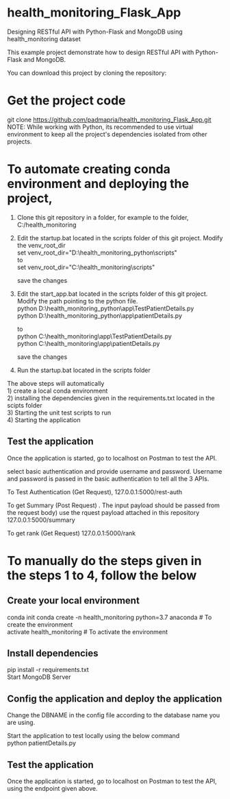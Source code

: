 # health_monitoring_Flask_App

Designing RESTful API with Python-Flask and MongoDB using health_monitoring dataset    

This example project demonstrate how to design RESTful API with Python-Flask and MongoDB.    

 You can download this project by cloning the repository:     

# Get the project code
git clone https://github.com/padmapria/health_monitoring_Flask_App.git    
NOTE: While working with Python, its recommended to use virtual environment to keep all the project's dependencies isolated from other projects.    

# To automate creating conda environment and deploying the project,
1) Clone this git repository in a folder, for example to the folder,  C:/health_monitoring 

2) Edit the startup.bat located in the scripts folder of this git project.
   Modify the venv_root_dir     
     set venv_root_dir="D:\health_monitoring_python\scripts"      
     to     
      set venv_root_dir="C:\health_monitoring\scripts"    
      
      save the changes
      
 3) Edit the start_app.bat located in the scripts folder of this git project. Modify the path pointing to the python file.      
      python D:\health_monitoring_python\app\TestPatientDetails.py     
      python D:\health_monitoring_python\app\patientDetails.py    
      
      to    
      python C:\health_monitoring\app\TestPatientDetails.py    
      python C:\health_monitoring\app\patientDetails.py    
      
      save the changes
      
  4) Run the startup.bat located in the scripts folder    
        
  The above steps will automatically   
        1) create a local conda environment    
        2) installing the dependencies given in the requirements.txt located in the scipts folder    
        3) Starting the unit test scripts to run    
        4) Starting the application   
      
## Test the application
Once the application is started, go to localhost on Postman to test the API.
 
select basic authentication and provide username and password. Username and password is passed in the basic authentication to tell all the 3 APIs.     
 
To Test Authentication (Get Request),
127.0.0.1:5000/rest-auth       

To get Summary (Post Request) . The input payload should be passed from the request body) use the rquest payload attached in this repository   
127.0.0.1:5000/summary    

To get rank (Get Request)
127.0.0.1:5000/rank 


      
# To manually do the steps given in the steps 1 to 4, follow the below
## Create your local environment 
conda init
conda create -n health_monitoring python=3.7 anaconda     # To create the environment    
activate health_monitoring     # To activate the environment    

## Install dependencies    
pip install -r requirements.txt    
Start MongoDB Server    
    
## Config the application and deploy the application    
Change the DBNAME in the config file according to the database name you are using.    

Start the application to test locally using the below command  
python patientDetails.py    

## Test the application    
Once the application is started, go to localhost on Postman to test the API, using the endpoint given above.

